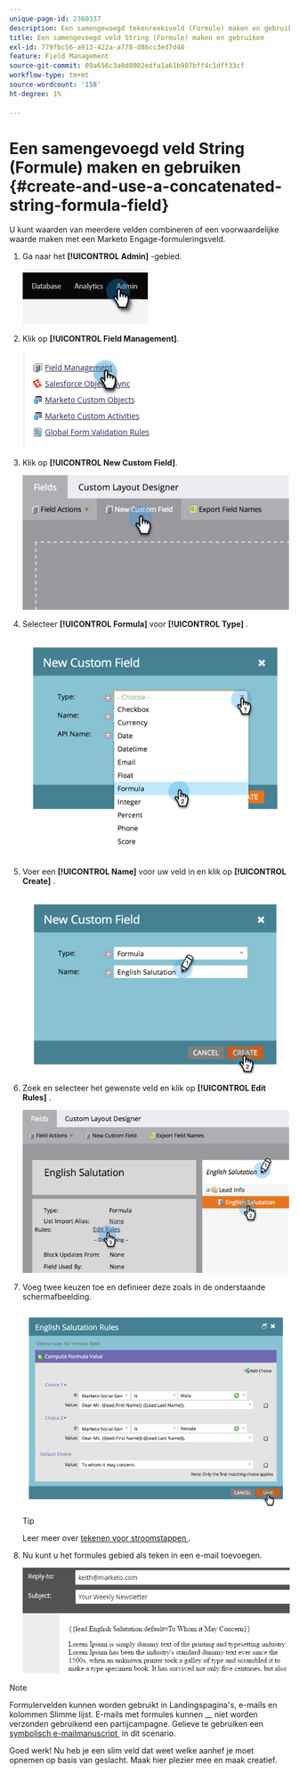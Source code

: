 ```yaml
---
unique-page-id: 2360337
description: Een samengevoegd tekenreeksveld (Formule) maken en gebruiken - Marketo Docs - Productdocumentatie
title: Een samengevoegd veld String (Formule) maken en gebruiken
exl-id: 779fbc56-a913-422a-a778-d86cc3ed7d48
feature: Field Management
source-git-commit: 09a656c3a0d0002edfa1a61b987bff4c1dff33cf
workflow-type: tm+mt
source-wordcount: '158'
ht-degree: 1%

---
```


# Een samengevoegd veld String (Formule) maken en gebruiken {#create-and-use-a-concatenated-string-formula-field}

U kunt waarden van meerdere velden combineren of een voorwaardelijke waarde maken met een Marketo Engage-formuleringsveld.

1. Ga naar het **[!UICONTROL Admin]** -gebied.

   ![](assets/create-and-use-a-concatenated-string-formula-field-1.png)

1. Klik op **[!UICONTROL Field Management]**.

   ![](assets/create-and-use-a-concatenated-string-formula-field-2.png)

1. Klik op **[!UICONTROL New Custom Field]**.

   ![](assets/create-and-use-a-concatenated-string-formula-field-3.png)

1. Selecteer **[!UICONTROL Formula]** voor **[!UICONTROL Type]** .

   ![](assets/create-and-use-a-concatenated-string-formula-field-4.png)

1. Voer een **[!UICONTROL Name]** voor uw veld in en klik op **[!UICONTROL Create]** .

   ![](assets/create-and-use-a-concatenated-string-formula-field-5.png)

1. Zoek en selecteer het gewenste veld en klik op **[!UICONTROL Edit Rules]** .

   ![](assets/create-and-use-a-concatenated-string-formula-field-6.png)

1. Voeg twee keuzen toe en definieer deze zoals in de onderstaande schermafbeelding.

   ![](assets/create-and-use-a-concatenated-string-formula-field-7.png)

   >[!TIP]
   >
   >Leer meer over [&#x200B; tekenen voor stroomstappen &#x200B;](/help/marketo/product-docs/core-marketo-concepts/smart-campaigns/flow-actions/use-tokens-in-flow-steps.md).

1. Nu kunt u het formules gebied als teken in een e-mail toevoegen.

   ![](assets/create-and-use-a-concatenated-string-formula-field-8.png)

>[!NOTE]
>
>Formulervelden kunnen worden gebruikt in Landingspagina&#39;s, e-mails en kolommen Slimme lijst. E-mails met formules kunnen __ niet worden verzonden gebruikend een partijcampagne. Gelieve te gebruiken een [&#x200B; symbolisch e-mailmanuscript &#x200B;](/help/marketo/product-docs/email-marketing/general/using-tokens/create-an-email-script-token.md) in dit scenario.

Goed werk! Nu heb je een slim veld dat weet welke aanhef je moet opnemen op basis van geslacht. Maak hier plezier mee en maak creatief.
